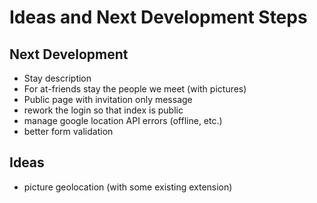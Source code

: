 # Ideas and Next Development Steps

## Next Development
- Stay description
- For at-friends stay the people we meet (with pictures)
- Public page with invitation only message
- rework the login so that index is public
- manage google location API errors (offline, etc.)
- better form validation


## Ideas
- picture geolocation (with some existing extension)
